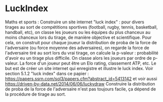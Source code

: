 # LuckIndex

Maths et sports : Construire un site internet "luck index" : pour divers tirages au sort de compétitions sportives (football, rugby, tennis, basketball, handball, etc), on classe les joueurs ou les équipes du plus chanceux au moins chanceux lors du tirage, de manière objective et scientifique. Pour cela, on construit pour chaque joueur la distribution de proba de la force de l'adversaire (ou force moyenne des adversaires), on regarde la force de l'adversaire tiré au sort lors du vrai tirage, on calcule la p-valeur : probabilité d'avoir eu un tirage plus difficile. On classe alors les joueurs par ordre de p-valeur. La force d'un joueur peut être un Elo rating, classement ATP, etc. Le but est de créer un site internet qui enregistre et illustre le luck index.
Voir section 5.1.2 "luck index" dans ce papier : https://papers.ssrn.com/sol3/papers.cfm?abstract_id=5413142
et voir aussi https://driven-by-data.net/2014/06/06/luckydraw
Construire la distribution de proba de la force de l'adversaire n'est pas toujours facile, ça dépend de la procédure de tirage au sort.
